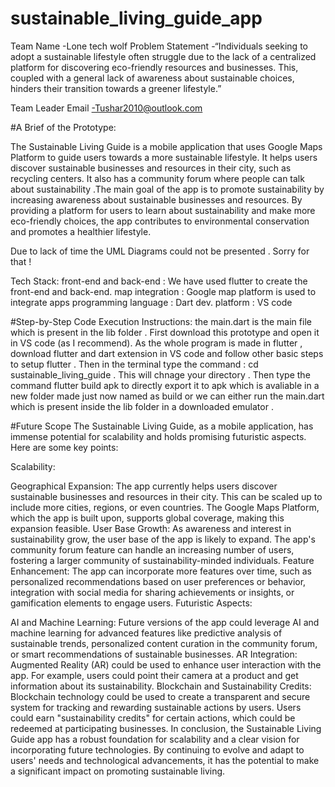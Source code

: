# sustainable_living_guide_app

Team Name -Lone tech wolf Problem Statement -“Individuals seeking to adopt a sustainable lifestyle often struggle due to the lack of a centralized platform for discovering eco-friendly resources and businesses. This, coupled with a general lack of awareness about sustainable choices, hinders their transition towards a greener lifestyle.”

Team Leader Email -Tushar2010@outlook.com

#A Brief of the Prototype:

The Sustainable Living Guide is a mobile application that uses Google Maps Platform to guide users towards a more sustainable lifestyle. It helps users discover sustainable businesses and resources in their city, such as recycling centers. It also has a community forum where people can talk about sustainability .The main goal of the app is to promote sustainability by increasing awareness about sustainable businesses and resources. By providing a platform for users to learn about sustainability and make more eco-friendly choices, the app contributes to environmental conservation and promotes a healthier lifestyle.

Due to lack of time the UML Diagrams could not be presented . Sorry for that !

Tech Stack: front-end and back-end : We have used flutter to create the front-end and back-end. map integration : Google map platform is used to integrate apps programming language : Dart dev. platform : VS code

#Step-by-Step Code Execution Instructions: the main.dart is the main file which is present in the lib folder . First download this prototype and open it in VS code (as I recommend). As the whole program is made in flutter , download flutter and dart extension in VS code and follow other basic steps to setup flutter . Then in the terminal type the command : cd sustainable_living_guide . This will chnage your directory . Then type the command flutter build apk to directly export it to apk which is avaliable in a new folder made just now named as build or we can either run the main.dart which is present inside the lib folder in a downloaded emulator .

#Future Scope The Sustainable Living Guide, as a mobile application, has immense potential for scalability and holds promising futuristic aspects. Here are some key points:

Scalability:

Geographical Expansion: The app currently helps users discover sustainable businesses and resources in their city. This can be scaled up to include more cities, regions, or even countries. The Google Maps Platform, which the app is built upon, supports global coverage, making this expansion feasible.
User Base Growth: As awareness and interest in sustainability grow, the user base of the app is likely to expand. The app's community forum feature can handle an increasing number of users, fostering a larger community of sustainability-minded individuals.
Feature Enhancement: The app can incorporate more features over time, such as personalized recommendations based on user preferences or behavior, integration with social media for sharing achievements or insights, or gamification elements to engage users.
Futuristic Aspects:

AI and Machine Learning: Future versions of the app could leverage AI and machine learning for advanced features like predictive analysis of sustainable trends, personalized content curation in the community forum, or smart recommendations of sustainable businesses.
AR Integration: Augmented Reality (AR) could be used to enhance user interaction with the app. For example, users could point their camera at a product and get information about its sustainability.
Blockchain and Sustainability Credits: Blockchain technology could be used to create a transparent and secure system for tracking and rewarding sustainable actions by users. Users could earn "sustainability credits" for certain actions, which could be redeemed at participating businesses.
In conclusion, the Sustainable Living Guide app has a robust foundation for scalability and a clear vision for incorporating future technologies. By continuing to evolve and adapt to users' needs and technological advancements, it has the potential to make a significant impact on promoting sustainable living.
